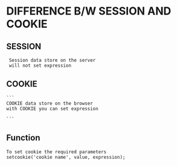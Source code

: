 # DIFFERENCE B/W SESSION AND COOKIE

## SESSION
  ```
   Session data store on the server
   will not set expression
  ```

## COOKIE
    ```
    COOKIE data store on the browser
    with COOKIE you can set expression

    ```

## Function
  ```
  To set cookie the required parameters
  setcookie('cookie name', value, expression);

  ```
